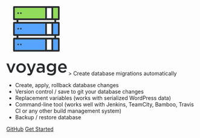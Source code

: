 

<svg width="160px" height="183px" viewBox="0 0 160 183" version="1.1" xmlns="http://www.w3.org/2000/svg" xmlns:xlink="http://www.w3.org/1999/xlink">
    <!-- Generator: Sketch 51.2 (57519) - http://www.bohemiancoding.com/sketch -->
    <desc>Created with Sketch.</desc>
    <defs></defs>
    <g id="Page-1" stroke="none" stroke-width="1" fill="none" fill-rule="evenodd">
        <g id="Artboard" transform="translate(-67.000000, -124.000000)">
            <g id="Group" transform="translate(67.000000, 124.000000)">
                <g id="server" transform="translate(18.000000, 0.000000)" fill-rule="nonzero">
                    <path d="M123,85.545974 L123,117.662338 C123,118.952727 121.953722,120 120.664557,120 L2.33544304,120 C1.04316456,120 0,118.952727 0,117.662338 L0,85.545974 C0,84.2555844 1.04316456,83.2083117 2.33544304,83.2083117 L9.14559494,83.2083117 L9.14559494,78.3958442 L2.33544304,78.3958442 C1.04316456,78.3958442 0,77.3485714 0,76.0581818 L0,43.9418182 C0,42.6514286 1.04316456,41.6041558 2.33544304,41.6041558 L9.14559494,41.6041558 L9.14559494,36.7916883 L2.33544304,36.7916883 C1.04316456,36.7916883 0,35.7444156 0,34.454026 L0,2.33766234 C0,1.04727273 1.04316456,0 2.33544304,0 L120.664557,0 C121.953722,0 123,1.04727273 123,2.33766234 L123,34.454026 C123,35.7444156 121.953722,36.7916883 120.664557,36.7916883 L113.854405,36.7916883 L113.854405,41.6041558 L120.664557,41.6041558 C121.953722,41.6041558 123,42.6514286 123,43.9418182 L123,76.0581818 C123,77.3485714 121.953722,78.3958442 120.664557,78.3958442 L113.854405,78.3958442 L113.854405,83.2083117 L120.664557,83.2083117 C121.953722,83.2083117 123,84.2555844 123,85.545974 Z M118.329114,115.324675 L118.329114,87.8836364 L106.131873,87.8836364 L106.131873,115.324675 L118.329114,115.324675 Z M118.329114,73.7205195 L118.329114,46.2794805 L106.131873,46.2794805 L106.131873,73.7205195 L118.329114,73.7205195 Z M118.329114,32.1163636 L118.329114,4.67532468 L106.131873,4.67532468 L106.131873,32.1163636 L118.329114,32.1163636 Z M109.183519,83.2083117 L109.183519,78.3958442 L13.816481,78.3958442 L13.816481,83.2083117 L109.183519,83.2083117 Z M109.183519,41.6041558 L109.183519,36.7916883 L13.816481,36.7916883 L13.816481,41.6041558 L109.183519,41.6041558 Z M101.460987,115.324675 L101.460987,87.8836364 L89.3135696,87.8836364 L89.3135696,115.324675 L101.460987,115.324675 Z M101.460987,73.7205195 L101.460987,46.2794805 L89.3135696,46.2794805 L89.3135696,73.7205195 L101.460987,73.7205195 Z M101.460987,32.1163636 L101.460987,4.67532468 L89.3135696,4.67532468 L89.3135696,32.1163636 L101.460987,32.1163636 Z M84.6426835,115.324675 L84.6426835,87.8836364 L4.67088608,87.8836364 L4.67088608,115.324675 L84.6426835,115.324675 Z M84.6426835,73.7205195 L84.6426835,46.2794805 L4.67088608,46.2794805 L4.67088608,73.7205195 L84.6426835,73.7205195 Z M84.6426835,32.1163636 L84.6426835,4.67532468 L4.67088608,4.67532468 L4.67088608,32.1163636 L84.6426835,32.1163636 Z" id="Shape" fill="#282B2D"></path>
                    <polygon id="Rectangle-path" fill="#57A4FF" points="105.824324 87.7777778 118.567568 87.7777778 118.567568 115.555556 105.824324 115.555556"></polygon>
                    <polygon id="Rectangle-path" fill="#57A4FF" points="105.824324 46.1111111 118.567568 46.1111111 118.567568 73.8888889 105.824324 73.8888889"></polygon>
                    <rect id="Rectangle-path" fill="#91DC5A" x="105.824324" y="4.44444444" width="12.7432432" height="27.7777778"></rect>
                    <polygon id="Shape" fill="#57A4FF" points="84.7702703 87.7777778 84.7702703 115.555556 4.43243243 115.555556 4.43243243 87.7777778"></polygon>
                    <polygon id="Shape" fill="#57A4FF" points="84.7702703 46.1111111 84.7702703 73.8888889 4.43243243 73.8888889 4.43243243 46.1111111 84.2162162 46.1111111"></polygon>
                    <polygon id="Shape" fill="#91DC5A" points="84.7702703 4.44444444 84.7702703 32.2222222 4.43243243 32.2222222 4.43243243 4.44444444"></polygon>
                    <path d="M22.0661261,16.762963 C22.4798198,17.1748148 22.7162162,17.7496296 22.7162162,18.3333333 C22.7162162,18.917037 22.4798198,19.4918519 22.0661261,19.9037037 C21.6524324,20.3185185 21.0821261,20.5555556 20.5,20.5555556 C19.9149189,20.5555556 19.3446126,20.3185185 18.9309189,19.9037037 C18.5201802,19.4918519 18.2837838,18.917037 18.2837838,18.3333333 C18.2837838,17.7496296 18.5201802,17.1748148 18.9309189,16.762963 C19.3446126,16.3481481 19.9149189,16.1111111 20.5,16.1111111 C21.0821261,16.1111111 21.6524324,16.3481481 22.0661261,16.762963 Z" id="Shape" fill="#3D4245"></path>
                    <path d="M22.0661261,57.8740741 C22.4798198,58.2859259 22.7162162,58.8607407 22.7162162,59.4444444 C22.7162162,60.0311111 22.4798198,60.602963 22.0661261,61.0148148 C21.6524324,61.4296296 21.0821261,61.6666667 20.5,61.6666667 C19.9149189,61.6666667 19.3446126,61.4296296 18.9309189,61.0148148 C18.5201802,60.602963 18.2837838,60.0311111 18.2837838,59.4444444 C18.2837838,58.8607407 18.5201802,58.2859259 18.9309189,57.8740741 C19.3446126,57.4592593 19.9149189,57.2222222 20.5,57.2222222 C21.0821261,57.2222222 21.6524324,57.4592593 22.0661261,57.8740741 Z" id="Shape" fill="#3D4245"></path>
                    <path d="M22.0661261,99.5407407 C22.4798198,99.9525926 22.7162162,100.527407 22.7162162,101.111111 C22.7162162,101.697778 22.4798198,102.26963 22.0661261,102.681481 C21.6524324,103.096296 21.0821261,103.333333 20.5,103.333333 C19.9149189,103.333333 19.3446126,103.096296 18.9309189,102.681481 C18.5201802,102.26963 18.2837838,101.694815 18.2837838,101.111111 C18.2837838,100.527407 18.5201802,99.9555556 18.9309189,99.5407407 C19.3446126,99.1259259 19.9149189,98.8888889 20.5,98.8888889 C21.0821261,98.8888889 21.6524324,99.1259259 22.0661261,99.5407407 Z" id="Shape" fill="#3D4245"></path>
                    <path d="M14.8634234,16.762963 C15.2771171,17.1748148 15.5135135,17.7496296 15.5135135,18.3333333 C15.5135135,18.917037 15.2771171,19.4918519 14.8634234,19.9037037 C14.4497297,20.3185185 13.8794234,20.5555556 13.2972973,20.5555556 C12.7122162,20.5555556 12.1419099,20.3185185 11.7282162,19.9037037 C11.3174775,19.4918519 11.0810811,18.917037 11.0810811,18.3333333 C11.0810811,17.7496296 11.3174775,17.1748148 11.7282162,16.762963 C12.1419099,16.3481481 12.7122162,16.1111111 13.2972973,16.1111111 C13.8794234,16.1111111 14.4497297,16.3481481 14.8634234,16.762963 Z" id="Shape" fill="#3D4245"></path>
                    <path d="M14.8634234,57.8740741 C15.2771171,58.2859259 15.5135135,58.8607407 15.5135135,59.4444444 C15.5135135,60.0281481 15.2771171,60.602963 14.8634234,61.0148148 C14.4497297,61.4296296 13.8794234,61.6666667 13.2972973,61.6666667 C12.7122162,61.6666667 12.1419099,61.4296296 11.7282162,61.0148148 C11.3174775,60.602963 11.0810811,60.0281481 11.0810811,59.4444444 C11.0810811,58.8607407 11.3174775,58.2859259 11.7282162,57.8740741 C12.1419099,57.4592593 12.7122162,57.2222222 13.2972973,57.2222222 C13.8794234,57.2222222 14.4497297,57.4592593 14.8634234,57.8740741 Z" id="Shape" fill="#3D4245"></path>
                    <path d="M14.8634234,99.5407407 C15.2771171,99.9555556 15.5135135,100.527407 15.5135135,101.111111 C15.5135135,101.694815 15.2771171,102.26963 14.8634234,102.681481 C14.4497297,103.096296 13.8794234,103.333333 13.2972973,103.333333 C12.7122162,103.333333 12.1419099,103.096296 11.7282162,102.681481 C11.3174775,102.26963 11.0810811,101.697778 11.0810811,101.111111 C11.0810811,100.527407 11.3174775,99.9525926 11.7282162,99.5407407 C12.1419099,99.1259259 12.7122162,98.8888889 13.2972973,98.8888889 C13.8794234,98.8888889 14.4497297,99.1259259 14.8634234,99.5407407 Z" id="Shape" fill="#3D4245"></path>
                </g>
                <path d="M12.2522523,169.188034 L18.6936937,151.501425 L24.4144144,151.501425 L14.6846847,175.752137 L9.77477477,175.752137 L0,151.501425 L5.85585586,151.501425 L12.2522523,169.188034 Z M51.7567568,163.535613 C51.7567568,170.418803 46.3513514,176.116809 39.009009,176.116809 C31.7567568,176.116809 26.3963964,170.509972 26.3963964,163.626781 C26.3963964,156.698006 31.8018018,151 39.0990991,151 C46.3963964,151 51.7567568,156.606838 51.7567568,163.535613 Z M46.3063063,163.626781 C46.3063063,159.34188 43.2882883,155.831909 39.009009,155.831909 C34.6396396,155.831909 31.8468468,159.296296 31.8468468,163.535613 C31.8468468,167.820513 34.8648649,171.330484 39.0990991,171.330484 C43.5135135,171.330484 46.3063063,167.866097 46.3063063,163.626781 Z M78.1081081,151.501425 L68.6486486,176.253561 C66.7567568,181.176638 64.6396396,183 60.8108108,183 C58.5135135,183 56.8468468,182.452991 55.1801802,181.541311 L57.027027,177.438746 C58.018018,177.985755 59.0990991,178.350427 60.2252252,178.350427 C61.7567568,178.350427 62.7027027,177.666667 63.6036036,175.569801 L53.6936937,151.501425 L59.5045045,151.501425 L66.2612613,169.37037 L72.4324324,151.501425 L78.1081081,151.501425 Z M101.621622,175.569801 L96.2162162,175.569801 L96.2162162,172.606838 C94.5945946,174.566952 92.1171171,176.071225 88.5135135,176.071225 C84.009009,176.071225 80.045045,173.472934 80.045045,168.641026 L80.045045,168.549858 C80.045045,163.353276 84.1441441,160.80057 89.6846847,160.80057 C92.5675676,160.80057 94.4144144,161.210826 96.2612613,161.803419 L96.2612613,161.210826 C96.2612613,157.883191 94.1891892,156.059829 90.4054054,156.059829 C87.7477477,156.059829 85.7657658,156.652422 83.6036036,157.564103 L82.1171171,153.14245 C84.7297297,151.957265 87.2972973,151.136752 91.1711712,151.136752 C98.1981982,151.136752 101.621622,154.874644 101.621622,161.301994 L101.621622,175.569801 Z M96.3513514,166.863248 L96.3513514,165.358974 C94.954955,164.811966 93.018018,164.401709 90.9009009,164.401709 C87.4774775,164.401709 85.4504505,165.814815 85.4504505,168.276353 L85.4504505,168.367521 C85.4504505,170.646724 87.4774775,171.923077 90.045045,171.923077 C93.6486486,171.923077 96.3513514,169.871795 96.3513514,166.863248 Z M131.486486,170.646724 C131.486486,179.17094 126.891892,182.954416 118.693694,182.954416 C114.774775,182.954416 111.126126,181.951567 108.063063,180.082621 L110.09009,175.934473 C112.612613,177.529915 115.315315,178.487179 118.558559,178.487179 C123.423423,178.487179 126.081081,175.934473 126.081081,171.102564 L126.081081,169.233618 C124.099099,171.831909 121.621622,173.655271 117.702703,173.655271 C112.117117,173.655271 106.891892,169.507123 106.891892,162.350427 C106.891892,155.193732 112.162162,151 117.702703,151 C121.711712,151 124.189189,152.868946 126.036036,155.102564 L126.036036,151.501425 L131.486486,151.501425 L131.486486,170.646724 Z M126.126126,162.350427 C126.126126,158.293447 122.927928,155.649573 119.144144,155.649573 C115.36036,155.649573 112.387387,158.293447 112.387387,162.304843 C112.387387,166.316239 115.405405,169.005698 119.144144,169.005698 C122.927928,169.005698 126.126126,166.316239 126.126126,162.350427 Z M142.432432,165.495726 C143.063063,169.415954 145.765766,171.603989 149.279279,171.603989 C151.936937,171.603989 153.828829,170.60114 155.720721,168.732194 L158.918919,171.603989 C156.666667,174.339031 153.558559,176.116809 149.189189,176.116809 C142.297297,176.116809 136.981982,171.05698 136.981982,163.581197 C136.981982,156.652422 141.801802,151 148.603604,151 C156.171171,151 160,157.017094 160,163.991453 C160,164.492877 159.954955,164.948718 159.90991,165.495726 L142.432432,165.495726 Z M142.387387,161.849003 L154.594595,161.849003 C154.234234,158.293447 152.162162,155.512821 148.558559,155.512821 C145.225225,155.512821 142.882883,158.111111 142.387387,161.849003 Z" id="voyage" fill="#282B2D"></path>
            </g>
        </g>
    </g>
</svg>
> Create database migrations automatically

* Create, apply, rollback database changes
* Version control / save to git your database changes
* Replacement variables (works with serialized WordPress data)
* Command-line tool (works well with Jenkins, TeamCity, Bamboo, Travis CI or any other build management system)
* Backup / restore database

<div class="typed"></div>

[GitHub](https://github.com/hirebrainsco/voyage/)
[Get Started](#Introduction)